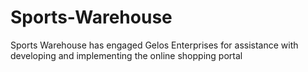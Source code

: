 # Sports-Warehouse
Sports Warehouse has engaged Gelos Enterprises for assistance with developing and implementing the online shopping portal 
